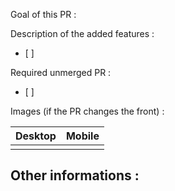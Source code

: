 Goal of this PR : 

Description of the added features :
- [ ]

Required unmerged PR :
- [ ]

Images (if the PR changes the front) :

| Desktop | Mobile |
| ------- | ------ |
|         |        |

Other informations :
- 
